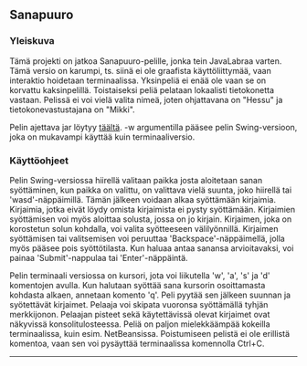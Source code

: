 ## Sanapuuro

### Yleiskuva

Tämä projekti on jatkoa Sanapuuro-pelille, jonka tein JavaLabraa varten. Tämä versio on karumpi, ts. siinä ei ole graafista käyttöliittymää, vaan interaktio hoidetaan terminaalissa. Yksinpeliä ei enää ole vaan se on korvattu kaksinpelillä. Toistaiseksi peliä pelataan lokaalisti tietokonetta vastaan. Pelissä ei voi vielä valita nimeä, joten ohjattavana on "Hessu" ja tietokonevastustajana on "Mikki".

Pelin ajettava jar löytyy [täältä](http://www.cs.helsinki.fi/u/skaipio/jars/sanapuuro.jar). -w argumentilla pääsee pelin Swing-versioon, joka on mukavampi käyttää kuin terminaaliversio.

### Käyttöohjeet

Pelin Swing-versiossa hiirellä valitaan paikka josta aloitetaan sanan syöttäminen, kun paikka on valittu, on valittava vielä suunta, joko hiirellä tai 'wasd'-näppäimillä. Tämän jälkeen voidaan alkaa syöttämään kirjaimia. Kirjaimia, jotka eivät löydy omista kirjaimista ei pysty syöttämään. Kirjaimien syöttämisen voi myös aloittaa solusta, jossa on jo kirjain. Kirjaimen, joka on korostetun solun kohdalla, voi valita syötteeseen välilyönnillä. Kirjaimen syöttämisen tai valitsemisen voi peruuttaa 'Backspace'-näppäimellä, jolla myös pääsee pois syöttötilasta. Kun haluaa antaa sanansa arvioitavaksi, voi painaa 'Submit'-nappulaa tai 'Enter'-näppäintä.

Pelin terminaali versiossa on kursori, jota voi liikutella 'w', 'a', 's' ja 'd' komentojen avulla. Kun halutaan syöttää sana kursorin osoittamasta kohdasta alkaen, annetaan komento 'q'. Peli pyytää sen jälkeen suunnan ja syötettävät kirjaimet. Pelaaja voi skipata vuoronsa syöttämällä tyhjän merkkijonon. Pelaajan pisteet sekä käytettävissä olevat kirjaimet ovat näkyvissä konsolitulosteessa. Peliä on paljon mielekkäämpää kokeilla terminaalissa, kuin esim. NetBeansissa.  Poistumiseen pelistä ei ole erillistä komentoa, vaan sen voi pysäyttää terminaalissa komennolla Ctrl+C.

* * *
